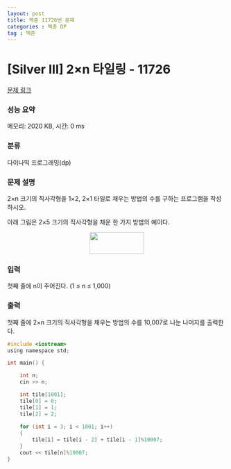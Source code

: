 ```yaml
---
layout: post
title: 백준 11726번 문제
categories : 백준 DP
tag : 백준
---
```

# [Silver III] 2×n 타일링 - 11726 

[문제 링크](https://www.acmicpc.net/problem/11726) 

### 성능 요약

메모리: 2020 KB, 시간: 0 ms

### 분류

다이나믹 프로그래밍(dp)

### 문제 설명

<p>2×n 크기의 직사각형을 1×2, 2×1 타일로 채우는 방법의 수를 구하는 프로그램을 작성하시오.</p>

<p>아래 그림은 2×5 크기의 직사각형을 채운 한 가지 방법의 예이다.</p>

<p style="text-align: center;"><img alt="" src="https://onlinejudgeimages.s3-ap-northeast-1.amazonaws.com/problem/11726/1.png" style="height:50px; width:125px"></p>

### 입력 

 <p>첫째 줄에 n이 주어진다. (1 ≤ n ≤ 1,000)</p>

### 출력 

 <p>첫째 줄에 2×n 크기의 직사각형을 채우는 방법의 수를 10,007로 나눈 나머지를 출력한다.</p>

```c
#include <iostream>
using namespace std;

int main() {

	int n;
	cin >> n;

	int tile[1001];
	tile[0] = 0;
	tile[1] = 1;
	tile[2] = 2;
	
	for (int i = 3; i < 1001; i++)
	{
		tile[i] = tile[i - 2] + tile[i - 1]%10007;
	}
	cout << tile[n]%10007;
}
```